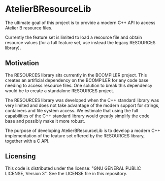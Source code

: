 # AtelierBResourceLib

The ultimate goal of this project is to provide a modern C++ API to access Atelier B resource files.

Currently the feature set is limited to load a resource file and obtain resource values
(for a full feature set, use instead the legacy RESOURCES library).

## Motivation

The RESOURCES library sits currently in the BCOMPILER project. This creates an artificial dependency
on the BCOMPILER for any code base needing to access resource files. One solution to break this dependency
would be to create a standalone RESOURCES project.

The RESOURCES library was developed when the C++ standard library was very limited and does not take advantage
of the modern support for strings, containers and file system access. We estimate that using the full capabilities
of the C++ standard library would greatly simplify the code base and possibly make it more robust.

The purpose of developing AtelierBResourceLib is to develop a modern C++ implementation of the feature set
offered by the RESOURCES library, together with a C API.

## Licensing

This code is distributed under the license: "GNU GENERAL PUBLIC LICENSE, Version 3".
See the LICENSE file in this repository.
